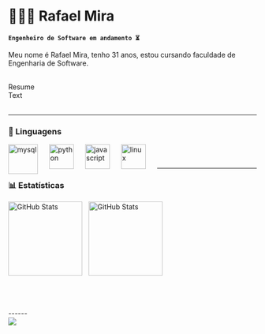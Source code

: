 # 👨🏻‍💻 Rafael Mira

**`Engenheiro de Software em andamento ⏳`**

Meu nome é Rafael Mira, tenho 31 anos, estou cursando faculdade de Engenharia de Software.
<br>

<br>
Resume
<br>
Text
<br/>
<br/>

---
### 🤖 Linguagens


<img 
    align="left" 
    alt="mysql" 
    title="mysql"
    width="60px" 
    style="padding-right: 20px;" 
    src="https://cdn.jsdelivr.net/gh/devicons/devicon@latest/icons/mysql/mysql-original-wordmark.svg" 
/>


<img 
    align="left" 
    alt="python" 
    title="python"
    width="50px" 
    style="padding-right: 20px;" 
    src="https://cdn.jsdelivr.net/gh/devicons/devicon@latest/icons/python/python-original-wordmark.svg" 
/>

<img 
    align="left" 
    alt="javascript" 
    title="javascript"
    width="50px" 
    style="padding-right: 20px;" 
    src="https://cdn.jsdelivr.net/gh/devicons/devicon@latest/icons/javascript/javascript-original.svg"
/>

<img 
    align="left" 
    alt="linux" 
    title="linux"
    width="50px" 
    style="padding-right: 20px;" 
    src="https://cdn.jsdelivr.net/gh/devicons/devicon@latest/icons/linux/linux-original.svg"
/>

<br/>
<br/>

---

### 📊 Estatísticas

<p>
  <img 
    align="left" 
    alt="GitHub Stats" 
    height="150" 
    style="padding-right: 10px;" 
    src="https://github-readme-stats.vercel.app/api?username=rafaelmirajr&show_icons=true&theme=tokyonight&include_all_commits=true&locale=pt-br" 
  />

<img 
      align="left" 
      alt="GitHub Stats" 
      height="150" 
      src="https://github-readme-stats.vercel.app/api/top-langs/?username=rafaelmirajr&theme=tokyonight&layout=compact&custom_title=Tecnologias&langs_count=3" 
  />
<br>
<br>
<br>
<br>
</p>

<br>
<br>
<br>
<br>
<br>
<br>
<br>
<br>
------
<br>
<div> 
 <a href="https://www.linkedin.com/in/rafael-mira/" target="_blank"><img src="https://img.shields.io/badge/-LinkedIn-%230077B5?style=for-the-badge&logo=linkedin&logoColor=white" target="_blank"></a> 

</div>
